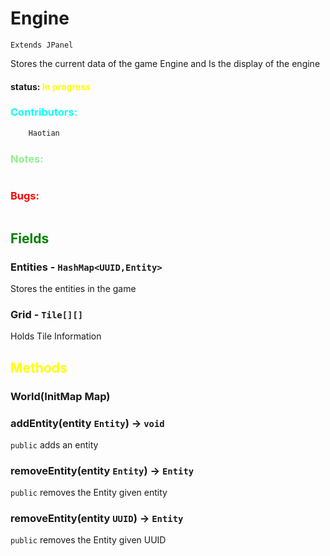 # Engine
`Extends JPanel`

Stores the current data of the game Engine and Is the display of the engine

#### status: <span style="color:Yellow;">In progress</span>
### <span style="color:cyan;">Contributors:</span>
<!--put your names here between the ``` if you worked on it, and put what you did-->
```diff
    Haotian
```
### <span style="color:lightgreen;">Notes:</span>
```diff

```
### <span style="color:red;">Bugs:</span>
```diff
```
## <span style="color:green;">Fields</span>

###  Entities - `HashMap<UUID,Entity>`
Stores the entities in the game

### Grid - `Tile[][]`
Holds Tile Information

### 


## <span style="color:yellow;">Methods</span>

### World(InitMap Map)


### addEntity(entity `Entity`) -> `void`
`public`
adds an entity


### removeEntity(entity `Entity`) -> `Entity`
`public`
removes the Entity given entity

### removeEntity(entity `UUID`) -> `Entity`
`public`
removes the Entity given UUID



